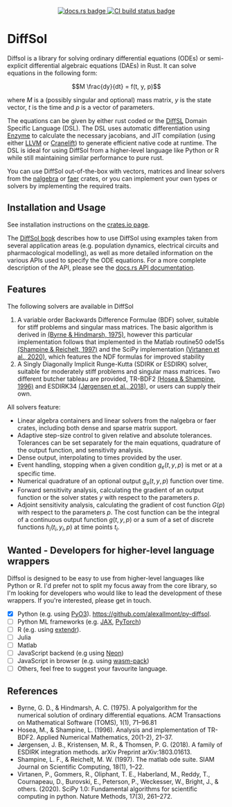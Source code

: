 <div align="center">
<a href="https://docs.rs/diffsol">
    <img src="https://img.shields.io/crates/v/diffsol.svg?label=docs&color=blue&logo=rust" alt="docs.rs badge">
</a>
<a href="https://github.com/martinjrobins/diffsol/actions/workflows/rust.yml">
    <img src="https://github.com/martinjrobins/diffsol/actions/workflows/rust.yml/badge.svg" alt="CI build status badge">
</a>
</div>

# DiffSol

Diffsol is a library for solving ordinary differential equations (ODEs) or semi-explicit differential algebraic equations (DAEs) in Rust. It can solve equations in the following form:

```math
M \frac{dy}{dt} = f(t, y, p)
```

where $M$ is a (possibly singular and optional) mass matrix, $y$ is the state vector, $t$ is the time and $p$ is a vector of parameters. 

The equations can be given by either rust coded or the [DiffSL](https://martinjrobins.github.io/diffsl/) Domain Specific Language (DSL). The DSL uses automatic differentiation using [Enzyme](https://enzyme.mit.edu/) to calculate the necessary jacobians, and JIT compilation (using either [LLVM](https://llvm.org/) or [Cranelift](https://cranelift.dev/)) to generate efficient native code at runtime. The DSL is ideal for using DiffSol from a higher-level language like Python or R while still maintaining similar performance to pure rust.

You can use DiffSol out-of-the-box with vectors, matrices and linear solvers from the [nalgebra](https://nalgebra.org) or [faer](https://github.com/sarah-ek/faer-rs) crates, or you can implement your own types or solvers by implementing the required traits.

## Installation and Usage

See installation instructions on the [crates.io page](https://crates.io/crates/diffsol).

The [DiffSol book](https://martinjrobins.github.io/diffsol/) describes how to use DiffSol using examples taken from several application areas (e.g. population dynamics, electrical circuits and pharmacological modelling), as well as more detailed information on the various APIs used to specify the ODE equations. For a more complete description of the API, please see the [docs.rs API documentation](https://docs.rs/diffsol). 

## Features 

The following solvers are available in DiffSol

1. A variable order Backwards Difference Formulae (BDF) solver, suitable for stiff problems and singular mass matrices. The basic algorithm is derived in [(Byrne & Hindmarsh, 1975)](#1), however this particular implementation follows that implemented in the Matlab routine50 ode15s [(Shampine & Reichelt, 1997)](#4) and the SciPy implementation [(Virtanen et al., 2020)](#5), which features the NDF formulas for improved stability
2. A Singly Diagonally Implicit Runge-Kutta (SDIRK or ESDIRK) solver, suitable for moderately stiff problems and singular mass matrices. Two different butcher tableau are provided, TR-BDF2 [(Hosea & Shampine, 1996)](#2) and ESDIRK34 [(Jørgensen et al., 2018)](#3), or users can supply their own.

All solvers feature:

- Linear algebra containers and linear solvers from the nalgebra or faer crates, including both dense and sparse matrix support.
- Adaptive step-size control to given relative and absolute tolerances. Tolerances can be set separately for the main equations, quadrature of the output function, and sensitivity analysis.
- Dense output, interpolating to times provided by the user.
- Event handling, stopping when a given condition $g_e(t, y , p)$ is met or at a specific time.
- Numerical quadrature of an optional output $g_o(t, y, p)$ function over time.
- Forward sensitivity analysis, calculating the gradient of an output function or the solver states $y$ with respect to the parameters $p$.
- Adjoint sensitivity analysis, calculating the gradient of cost function $G(p)$ with respect to the parameters $p$. The cost function can be the integral of a continuous output function $g(t, y, p)$ or a sum of a set of discrete functions $h_i(t_i, y_i, p)$ at time points $t_i$.

## Wanted - Developers for higher-level language wrappers

Diffsol is designed to be easy to use from higher-level languages like Python or R. I'd prefer not to split my focus away from the core library, so I'm looking for developers who would like to lead the development of these wrappers. If you're interested, please get in touch.

- [x] Python (e.g. using [PyO3](https://pyo3.rs/v0.24.0/)). https://github.com/alexallmont/py-diffsol.
- [ ] Python ML frameworks (e.g. [JAX](https://docs.jax.dev/en/latest/ffi.html), [PyTorch](https://pytorch.org/tutorials/advanced/cpp_extension.html))
- [ ] R (e.g. using [extendr](https://extendr.github.io/)).
- [ ] Julia
- [ ] Matlab
- [ ] JavaScript backend (e.g using [Neon](https://neon-rs.dev/))
- [ ] JavaScript in browser (e.g. using [wasm-pack](https://rustwasm.github.io/wasm-pack/))
- [ ] Others, feel free to suggest your favourite language.

## References

- <a id="1"></a> Byrne, G. D., & Hindmarsh, A. C. (1975). A polyalgorithm for the numerical solution of ordinary differential equations. ACM Transactions on Mathematical Software (TOMS), 1(1), 71–96.81
- <a id="2"></a> Hosea, M., & Shampine, L. (1996). Analysis and implementation of TR-BDF2. Applied Numerical Mathematics, 20(1-2), 21–37.
- <a id="3"></a> Jørgensen, J. B., Kristensen, M. R., & Thomsen, P. G. (2018). A family of ESDIRK integration methods. arXiv Preprint arXiv:1803.01613.
- <a id="4"></a> Shampine, L. F., & Reichelt, M. W. (1997). The matlab ode suite. SIAM Journal on Scientific Computing, 18(1), 1–22.
- <a id="5"></a> Virtanen, P., Gommers, R., Oliphant, T. E., Haberland, M., Reddy, T., Cournapeau, D., Burovski, E., Peterson, P., Weckesser, W., Bright, J., & others. (2020). SciPy 1.0: Fundamental algorithms for scientific computing in python. Nature Methods, 17(3), 261–272.
